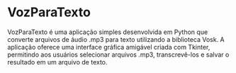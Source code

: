 # VozParaTexto
VozParaTexto é uma aplicação simples desenvolvida em Python que converte arquivos de áudio .mp3 para texto utilizando a biblioteca Vosk. A aplicação oferece uma interface gráfica amigável criada com Tkinter, permitindo aos usuários selecionar arquivos .mp3, transcrevê-los e salvar o resultado em um arquivo de texto.
